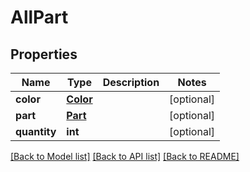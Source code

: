 # AllPart

## Properties
Name | Type | Description | Notes
------------ | ------------- | ------------- | -------------
**color** | [**Color**](Color.md) |  | [optional] 
**part** | [**Part**](Part.md) |  | [optional] 
**quantity** | **int** |  | [optional] 

[[Back to Model list]](../README.md#documentation-for-models) [[Back to API list]](../README.md#documentation-for-api-endpoints) [[Back to README]](../README.md)


